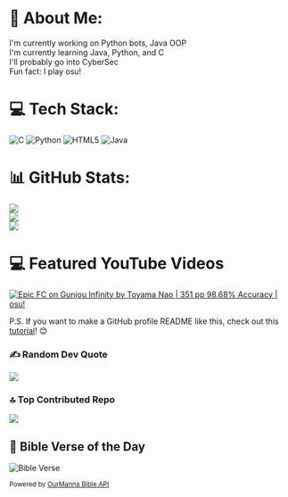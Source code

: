 # 💫 About Me:
I'm currently working on Python bots, Java OOP<br>I'm currently learning Java, Python, and C<br>I'll probably go into CyberSec<br>Fun fact: I play osu!


# 💻 Tech Stack:
![C](https://img.shields.io/badge/c-%2300599C.svg?style=for-the-badge&logo=c&logoColor=white) ![Python](https://img.shields.io/badge/python-3670A0?style=for-the-badge&logo=python&logoColor=ffdd54) ![HTML5](https://img.shields.io/badge/html5-%23E34F26.svg?style=for-the-badge&logo=html5&logoColor=white) ![Java](https://img.shields.io/badge/java-%23ED8B00.svg?style=for-the-badge&logo=openjdk&logoColor=white)
# 📊 GitHub Stats:
![](https://github-readme-stats.vercel.app/api?username=aucs0n&theme=dark&hide_border=false&include_all_commits=true&count_private=true)<br/>
![](https://github-readme-streak-stats.herokuapp.com/?user=aucs0n&theme=dark&hide_border=false)<br/>
![](https://github-readme-stats.vercel.app/api/top-langs/?username=aucs0n&theme=dark&hide_border=false&include_all_commits=true&count_private=true&layout=compact)

# 💻 Featured YouTube Videos
<!-- YouTube video cards from https://github.com/DenverCoder1/github-readme-youtube-cards -->
<!-- If you want to display the latest videos, then simply follow the instructions in the above repo. -->
<!-- If you however want to select which videos display, then you can manually generate the video link by changing the below parameters in angle brackets. -->
<!-- https://ytcards.demolab.com/?id=<video ID>&title=<video+title>&lang=en&timestamp=<video publish date in Unix time format>&background_color=%230d1117&title_color=%23ffffff&stats_color=%23dedede&max_title_lines=1&width=250&border_radius=5&duration=<video duration in seconds> "<video title>") -->
<!-- BEGIN YOUTUBE-CARDS -->
[![Epic FC on Gunjou Infinity by Toyama Nao | 351 pp 98.68% Accuracy | osu!](https://ytcards.demolab.com/?id=q6e1IVrWIM8&title=Epic+FC+on+Gunjou+Infinity+by+Toyama+Nao+|+351+pp+98.68%+Accuracy+|+osu!&lang=en&timestamp=1716163200&background_color=%230d1117&title_color=%23ffffff&stats_color=%23dedede&max_title_lines=1&width=250&border_radius=5&duration=436 "Epic FC on Gunjou Infinity by Toyama Nao | 351 pp 98.68% Accuracy | osu!")](https://youtu.be/q6e1IVrWIM8?si=eiebtmmwl5ts5wWy)

<!-- END YOUTUBE-CARDS -->

P.S. If you want to make a GitHub profile README like this, check out this [tutorial](https://youtu.be/DWFs6aqknqw?si=oX-In0gOUUZiqINh)! 😊

### ✍️ Random Dev Quote
![](https://quotes-github-readme.vercel.app/api?type=horizontal&theme=radical)

### 🔝 Top Contributed Repo
![](https://github-contributor-stats.vercel.app/api?username=aucs0n&limit=5&theme=dark&combine_all_yearly_contributions=true)

## 📖 Bible Verse of the Day

![Bible Verse](https://beta.ourmanna.com/verses/api/image?style=formatted)

<sub>Powered by [OurManna Bible API](https://ourmanna.com/labs/bible-api/)</sub>


<!-- Proudly created with GPRM ( https://gprm.itsvg.in ) -->
